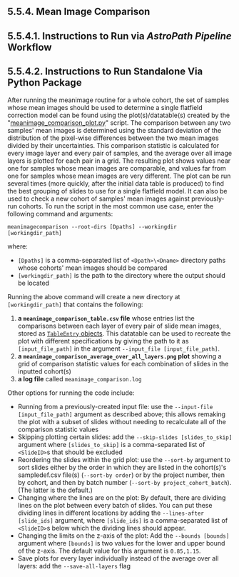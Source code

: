 ## 5.5.4. Mean Image Comparison

## 5.5.4.1. Instructions to Run via *AstroPath Pipeline* Workflow

## 5.5.4.2. Instructions to Run Standalone Via Python Package

After running the meanimage routine for a whole cohort, the set of samples whose mean images should be used to determine a single flatfield correction model can be found using the plot(s)/datatable(s) created by the "[meanimage_comparison_plot.py](./meanimage_comparison_plot.py)" script. The comparison between any two samples' mean images is determined using the standard deviation of the distribution of the pixel-wise differences between the two mean images divided by their uncertainties. This comparison statistic is calculated for every image layer and every pair of samples, and the average over all image layers is plotted for each pair in a grid. The resulting plot shows values near one for samples whose mean images are comparable, and values far from one for samples whose mean images are very different. The plot can be run several times (more quickly, after the initial data table is produced) to find the best grouping of slides to use for a single flatfield model. It can also be used to check a new cohort of samples' mean images against previously-run cohorts. To run the script in the most common use case, enter the following command and arguments:

`meanimagecomparison --root-dirs [Dpaths] --workingdir [workingdir_path]`

where:
- `[Dpaths]` is a comma-separated list of `<Dpath>\<Dname>` directory paths whose cohorts' mean images should be compared
- `[workingdir_path]` is the path to the directory where the output should be located

Running the above command will create a new directory at `[workingdir_path]` that contains the following:
1. **a `meanimage_comparison_table.csv` file** whose entries list the comparisons between each layer of every pair of slide mean images, stored as [`TableEntry` objects](./meanimage_comparison_plot.py#L27-L36). This datatable can be used to recreate the plot with different specifications by giving the path to it as `[input_file_path]` in the argument `--input_file [input_file_path]`.
1. **a `meanimage_comparison_average_over_all_layers.png` plot** showing a grid of comparison statistic values for each combination of slides in the inputted cohort(s)
1. **a log file** called `meanimage_comparison.log`

Other options for running the code include:
- Running from a previously-created input file: use the `--input-file [input_file_path]` argument as described above; this allows remaking the plot with a subset of slides without needing to recalculate all of the comparison statistic values
- Skipping plotting certain slides: add the `--skip-slides [slides_to_skip]` argument where `[slides_to_skip]` is a comma-separated list of `<SlideID>`s that should be excluded
- Reordering the slides within the grid plot: use the `--sort-by` argument to sort slides either by the order in which they are listed in the cohort(s)'s sampledef.csv file(s) (`--sort-by order`) or by the project number, then by cohort, and then by batch number (`--sort-by project_cohort_batch`). (The latter is the default.)
- Changing where the lines are on the plot: By default, there are dividing lines on the plot between every batch of slides. You can put these dividing lines in different locations by adding the `--lines-after [slide_ids]` argument, where `[slide_ids]` is a comma-separated list of `<SlideID>`s below which the dividing lines should appear.
- Changing the limits on the z-axis of the plot: Add the `--bounds [bounds]` argument where `[bounds]` is two values for the lower and upper bound of the z-axis. The default value for this argument is `0.85,1.15`.
- Save plots for every layer individually instead of the average over all layers: add the `--save-all-layers` flag
